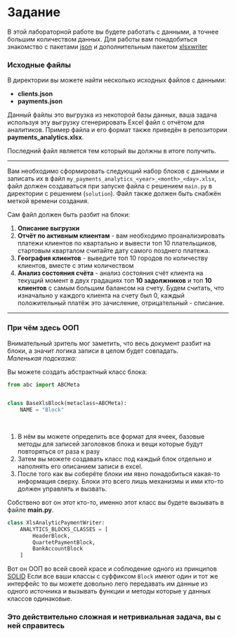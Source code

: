 # Задание

В этой лабораторной работе вы будете работать с данными, а точнее большим количеством данных.
Для работы вам понадобиться знакомство с пакетами [json](https://docs.python.org/3/library/json.html) 
и дополнительным пакетом [xlsxwriter](https://xlsxwriter.readthedocs.io/getting_started.html)

### Исходные файлы
В директории вы можете найти несколько исходных файлов c данными:
- **clients.json**
- **payments.json**

Данный файлы это выгрузка из некоторой базы данных, ваша задача используя эту выгрузку сгенерировать Excel файл с отчётом для аналитиков.
Пример файла и его формат также приведён в репозитории **payments_analytics.xlsx**.  

Последний файл является тем который вы должны в итоге получить.
______________________________________________________________________________
Вам необходимо сформировать следующий набор блоков с данными и записать их в файл `my_payments_analytics_<year>_<month>_<day>.xlsx`, 
файл должен создаваться при запуске файла с решением `main.py` в директории с решением (`solution`).
Файл также должен быть снабжён меткой времени создания.

Сам файл должен быть разбит на блоки:
1) **Описание выгрузки**
2) **Отчёт по активным клиентам** - вам необходимо проанализировать платежи клиентов по квартально и вывести топ 10 плательщиков, стартовым кварталом считайте дату самого позднего платежа.
3) **География клиентов** - выведите топ 10 городов по количеству клиентов, вместе с этим количеством
4) **Анализ состояния счёта** - анализ состояния счёт клиента на текущий момент в двух градациях топ **10 задолжников** и топ **10 клиентов** с самым большим балансом на счету. Будем считать, что изначально у каждого клиента на счету был 0, каждый положительный платёж это зачисление, отрицательный - списание.

______________________________________________________________________________
### При чём здесь ООП
Внимательный зритель мог заметить, что весь документ разбит на блоки, а значит логика записи в целом будет совпадать.  
*Маленькая подсказка:*

Вы можете создать абстрактный класс блока:
```python
from abc import ABCMeta


class BaseXlsBlock(metaclass=ABCMeta):
    NAME = "Block"
    
    
```

1) В нём вы можете определить все формат для ячеек, базовые методы для записей заголовков блока и вещи которые будут повторяться от раза к разу
2) Затем вы можете создавать класс под каждый блок отдельно и наполнять его описанием записи в excel.
3) После того как вы соберёте блоки им явно понадобиться какая-то информация сверху. Блоки это всего лишь механизмы и ими кто-то должен управлять и вызвать.

Собствено вот он этот кто-то, именно этот класс вы будете вызывать в файле **main.py**.
```python
class XlsAnalyticPaymentWriter:
    ANALYTICS_BLOCKS_CLASSES = [
        HeaderBlock,
        QuartetPaymentBlock,
        BankAccountBlock
    ]
```

Bот он ООП во всей своей красе и соблюдение одного из принципов [SOLID](https://tproger.ru/articles/principy-solid-python?ysclid=lpegafv99u383195577)
Если все ваши классы с суффиксом `Block` имеют один и тот же интерфейс то вы можете довольно лего передавать им данные из одного источника и вызывать функции и методы которые у данных классов одинаковые.

### Это действительно сложная и нетривиальная задача, вы с ней справитесь








